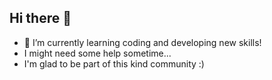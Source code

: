 ## Hi there 👋
- 🌱 I’m currently learning coding and developing new skills! 
- I might need some help sometime...
- I'm glad to be part of this kind community :)
  
<!--
**OliviaMo34/OliviaMo34** is a ✨ _special_ ✨ repository because its `README.md` (this file) appears on your GitHub profile.





